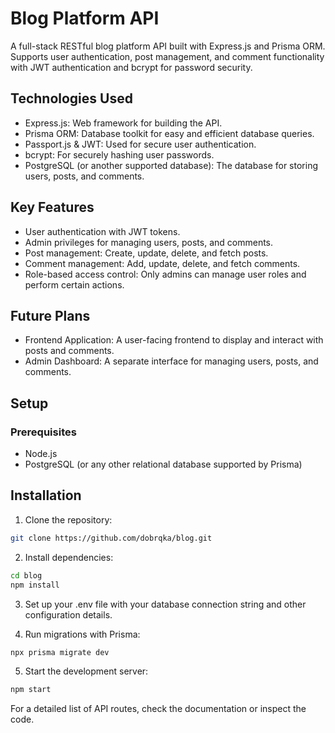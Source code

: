 # Blog Platform API

A full-stack RESTful blog platform API built with Express.js and Prisma ORM. Supports user authentication, post management, and comment functionality with JWT authentication and bcrypt for password security.

## Technologies Used

- Express.js: Web framework for building the API.
- Prisma ORM: Database toolkit for easy and efficient database queries.
- Passport.js & JWT: Used for secure user authentication.
- bcrypt: For securely hashing user passwords.
- PostgreSQL (or another supported database): The database for storing users, posts, and comments.

## Key Features

- User authentication with JWT tokens.
- Admin privileges for managing users, posts, and comments.
- Post management: Create, update, delete, and fetch posts.
- Comment management: Add, update, delete, and fetch comments.
- Role-based access control: Only admins can manage user roles and perform certain actions.

## Future Plans

- Frontend Application: A user-facing frontend to display and interact with posts and comments.
- Admin Dashboard: A separate interface for managing users, posts, and comments.

## Setup

### Prerequisites

- Node.js
- PostgreSQL (or any other relational database supported by Prisma)

## Installation

1. Clone the repository:

```bash
git clone https://github.com/dobrqka/blog.git
```

2. Install dependencies:

```bash
cd blog
npm install
```

3. Set up your .env file with your database connection string and other configuration details.

4. Run migrations with Prisma:

```bash
npx prisma migrate dev
```

5. Start the development server:

```bash
npm start
```

For a detailed list of API routes, check the documentation or inspect the code.
